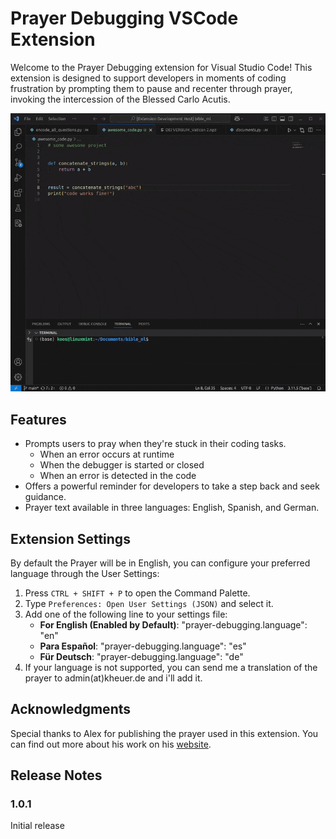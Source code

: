 # Prayer Debugging VSCode Extension

Welcome to the Prayer Debugging extension for Visual Studio Code! This extension is designed to support developers in moments of coding frustration by prompting them to pause and recenter through prayer, invoking the intercession of the Blessed Carlo Acutis. 

![Usage Demo](https://raw.githubusercontent.com/kheuer/prayer-debugging/refs/heads/master/usage_demo.gif)


## Features
- Prompts users to pray when they're stuck in their coding tasks.
    - When an error occurs at runtime
    - When the debugger is started or closed
    - When an error is detected in the code
- Offers a powerful reminder for developers to take a step back and seek guidance.
- Prayer text available in three languages: English, Spanish, and German.

## Extension Settings

By default the Prayer will be in English, you can configure your preferred language through the User Settings:


1. Press `CTRL + SHIFT + P` to open the Command Palette.
2. Type `Preferences: Open User Settings (JSON)` and select it.
3. Add one of the following line to your settings file:
    * **For English (Enabled by Default)**: "prayer-debugging.language": "en"
    * **Para Español**: "prayer-debugging.language": "es"
    * **Für Deutsch**: "prayer-debugging.language": "de" 
4. If your language is not supported, you can send me a translation of the prayer to admin(at)kheuer.de and i'll add it.

## Acknowledgments

Special thanks to Alex for publishing the prayer used in this extension. You can find out more about his work on his [website](https://www.alexmolas.com/).


## Release Notes

### 1.0.1

Initial release
